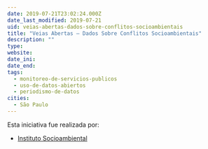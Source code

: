 ```yaml
---
date: 2019-07-21T23:02:24.000Z
date_last_modified: 2019-07-21
uid: veias-abertas-dados-sobre-conflitos-socioambientais
title: "Veias Abertas – Dados Sobre Conflitos Socioambientais"
description: ""
type: 
website: 
date_ini: 
date_end: 
tags:
  - monitoreo-de-servicios-publicos
  - uso-de-datos-abiertos
  - periodismo-de-datos
cities: 
  - São Paulo
---
```


Esta iniciativa fue realizada por:

- [Instituto Socioambiental](/i/instituto-socioambiental.html)
